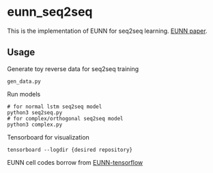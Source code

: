# eunn_seq2seq
This is the implementation of EUNN for seq2seq learning. [EUNN paper](https://arxiv.org/pdf/1612.05231.pdf). 

## Usage
Generate toy reverse data for seq2seq training
```
gen_data.py
```
Run models
```
# for normal lstm seq2seq model
python3 seq2seq.py
# for complex/orthogonal seq2seq model
python3 complex.py
```
Tensorboard for visualization
```
tensorboard --logdir {desired repository}
```

EUNN cell codes borrow from [EUNN-tensorflow](https://github.com/jingli9111/EUNN-tensorflow/edit/master/README.md)
